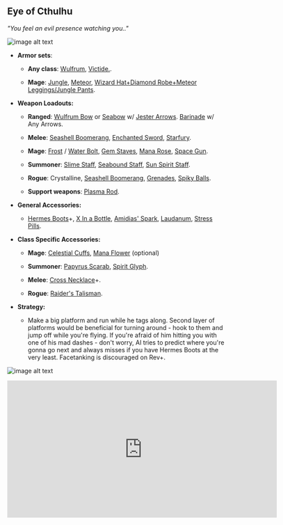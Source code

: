 ## Eye of Cthulhu

*"You feel an evil presence watching you.."*

![image alt text](../public/BMbpD6rCZ1qoniF20u7H2A_img_6.png)

* **Armor sets**:

    * **Any class**: [Wulfrum](https://calamitymod.gamepedia.com/Wulfrum_armor), [Victide.](https://calamitymod.gamepedia.com/Victide_armor).

    * **Mage**: [Jungle](https://terraria.gamepedia.com/Jungle_armor), [Meteor](https://terraria.gamepedia.com/Meteor_armor), [Wizard Hat+Diamond Robe+Meteor Leggings/Jungle Pants](https://terraria.gamepedia.com/Wizard_set).

* **Weapon Loadouts:**

    * **Ranged**: [Wulfrum Bow](https://calamitymod.gamepedia.com/Wulfrum_Bow) or [Seabow](https://calamitymod.gamepedia.com/Seabow) w/ [Jester Arrows](https://terraria.gamepedia.com/Jester%27s_Arrow). [Barinade](https://calamitymod.gamepedia.com/Barinade) w/ Any Arrows.

    * **Melee**: [Seashell Boomerang](https://calamitymod.gamepedia.com/Seashell_Boomerang), [Enchanted Sword](https://terraria.gamepedia.com/Enchanted_Sword_(item)), [Starfury](https://terraria.gamepedia.com/Starfury).

    * **Mage**: [Frost](https://calamitymod.gamepedia.com/Frost_Bolt) / [Water Bolt](https://terraria.gamepedia.com/Water_Bolt), [Gem Staves](https://terraria.gamepedia.com/Gem_staves), [Mana Rose](https://calamitymod.gamepedia.com/Mana_Rose), [Space Gun](https://terraria.gamepedia.com/Space_Gun).

    * **Summoner**: [Slime Staff](https://terraria.gamepedia.com/Slime_Staff), [Seabound Staff](https://calamitymod.gamepedia.com/Seabound_Staff), [Sun Spirit Staff](https://calamitymod.gamepedia.com/Sun_Spirit_Staff).

    * **Rogue**: Crystalline, [Seashell Boomerang](https://calamitymod.gamepedia.com/Seashell_Boomerang), [Grenades](https://terraria.gamepedia.com/Grenade), [Spiky Balls](https://terraria.gamepedia.com/Spiky_Ball).
    
    * **Support weapons**: [Plasma Rod](https://calamitymod.gamepedia.com/Plasma_Rod).

* **General Accessories:**

    * [Hermes Boots](https://terraria.gamepedia.com/Hermes_Boots)+, [X In a Bottle](https://terraria.gamepedia.com/Cloud_in_a_Bottle), [Amidias' Spark](https://calamitymod.gamepedia.com/Amidias%27_Spark), [Laudanum](https://calamitymod.gamepedia.com/Laudanum), [Stress Pills](https://calamitymod.gamepedia.com/Stress_Pills).

* **Class Specific Accessories:**

    * **Mage**: [Celestial Cuffs](https://terraria.gamepedia.com/Celestial_Cuffs), [Mana Flower](https://terraria.gamepedia.com/Mana_Flower) (optional)

    * **Summoner**: [Papyrus Scarab](https://terraria.gamepedia.com/Papyrus_Scarab), [Spirit Glyph](https://calamitymod.gamepedia.com/Spirit_Glyph).

    * **Melee**: [Cross Necklace](https://terraria.gamepedia.com/Cross_Necklace)+.

    * **Rogue**: [Raider's Talisman](https://calamitymod.gamepedia.com/Raider%27s_Talisman).

* **Strategy:**

    * Make a big platform and run while he tags along. Second layer of platforms would be beneficial for turning around - hook to them and jump off while you're flying. If you're afraid of him hitting you with one of his mad dashes - don't worry, AI tries to predict where you're gonna go next and always misses if you have Hermes Boots at the very least. Facetanking is discouraged on Rev+.

![image alt text](../public/EoC.png)

<div align="center"><iframe width="620" height="315" src="https://www.youtube.com/embed/Nn5XGHHJf4o" frameborder="0" allowfullscreen></iframe></div>
